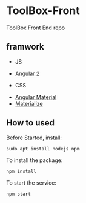 # ToolBox-Front

ToolBox Front End repo


## framwork

* JS
 - [Angular 2](https://angular.io/)

* CSS
 - [Angular Material](https://material.angularjs.org/latest/)
 - [Materialize](http://materializecss.com/)


## How to used

Before Started, install:
```
sudo apt install nodejs npm
```

To install the package:
```
npm install
```

To start the service:
```
npm start
```
